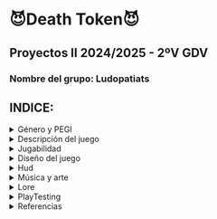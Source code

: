 # 😈Death Token😈
## Proyectos II 2024/2025 - 2ºV GDV
### Nombre del grupo: Ludopatiats

## INDICE:
<details>
<summary> Género y PEGI </summary>
	
## Género y PEGI
Se trata de un juego "theme park" o party games, donde puedes encontrar distintos minijuegos los cuales tienen en común un uso de una economía y sistema de camjeo para conseguir premios. El dinero se tiene que ganar apostando en los juegos y ganando.
Debido a las apuestas el PEGI del juego es **16**. Además, de que el publico objetivo de este juego son jóvenes y adultos.
</details>

<details>
<summary> Descripción del juego </summary>

## Descripción del juego
Death Token consiste en una colección de juegos de casino en los cual tendrás que probar suerte para conseguir el mayor número de fichas y así mejorar y acercarte al objetivo final. Cada juego tendrá su mecánica en la que tendrás que jugar con cartas, manejar apuestas y desarrollar apuestas ganadoras. Podrás hacer uso además de una ruleta de la suerte que te otorgue potenciadores y te ayude a obtener mejores beneficios. Uno de ellos será el **Modo Locura**, en el que cada juego se verá modificado con un giro inesperado. Si consigues ganar en este modo, otendrás un token especial llamado **alma roja**, que, consiguiendo suficientes, será el que te permita adquirir la victoria.
</details>

<details>
<summary> Jugabilidad </summary>

## Jugabilidad
### Victoria/Derrota
El objetivo del jugador es convertir su alma errante en la Muerte. Para ello, tendrá que conseguir suficientes fichas rojas (200) para comprar la **Guadaña de la Muerte** o conseguirla en la ruleta del Casino.

Por el contrario, si el jugador pierde todas sus fichas de juego entra en bancarrota y pierde el juego (te devuelve al menú inicial).

### Controles
Para poder moverse en los menús y el mapa se usarán las **flechas** o **WASD**, en teclado, el movimiento será cartesiano (x,y). Para seleccionar se usará la tecla **“E”**. Para las apuestas y demás botones en los juego se usará el click izquierdo del ratón.
### Cámara
En el **lobby**, la cámara mostrará un plano amplio **cenital** similar al de juegos como Pokémon o The Binding of Isaac para poder visualizar tanto al jugador como a la multitud de juegos que le rodean.

En los diferentes **juegos**, se mostrará un **plano frontal** de los mismos (Ver en las siguientes imágenes de referencia).
[Vista de las Slots](https://github.com/user-attachments/assets/8f7056ec-6b97-49d0-9db5-525e02cb1ad3)
[Vista de la ruleta](https://github.com/user-attachments/assets/f2737f54-3456-4d6c-8e47-5358e3c03781)

### Ciclo de juego y menús
El jugador iniciará el juego y se le presentará un **menú de inicio** donde aparecerá el título, una caja de texto para registrar tú usuario y unos botones para iniciar el juego y otro para salir, que brillarán amarillo cuando estén seleccionados. Al iniciar accederás al interior del casino.
Al entrar, el jugador con **sprite de fantasma** se encontrará en mitad de un **lobby con cuatro mesas de juegos** repartidas por el salón, junto con una **ruleta**.

Inicialmente el jugador iniciará con **2000 fichas** con las que apostar. El jugador se moverá por la zona y seleccionará el juego que quiere, acercándose a alguna de estas mesas, que se marcará con brillo amarillo indicando que puede seleccionarse.
Una vez finalizado el juego, el jugador puede salir del juego con **más monedas** si gana (multiplicando la apuesta por el **multiplicador obtenido**) o **perdiendo las monedas apostadas** si ha perdido. Cuando haya salido del juego podrá ir a la **ruleta**, moviéndose por el escenario y seleccionarla. En ella el jugador podrá **gastar fichas** a cambio de tiradas en las que podrá obtener **recompensas** que le ayuden a avanzar (o incluso lo perjudiquen).

En el momento en el que el jugador **consigue la “milestone”** ganará la partida, en el que se verá en una **pantalla de victoria** cómo se ha convertido en la nueva Muerte; **si pierde todas las monedas** la perderá y se verá una pantalla de **Game Over** con su alma errante vagando por el infierno. En cualquiera de las dos, podrá volver al inicio pulsando el botón de menú.

Si le das a la tecla **P** puedes acceder a un menú de pausa donde puedes volver al juego, volver al menú inicial o ir a ver el ranking de jugadores.
</details>

<details>
<summary> Diseño del juego </summary>

## Diseño del juego
<details>
  <summary> Sistema de fichas y ruleta </summary>
	
### Sistema de fichas y Ruleta
En cada juego podrás apostar una cantidad de **fichas básicas**, que se verán multiplicadas o restadas según el resultado de la partida. Cuando consigas **500** podrás realizar un **tiro en la Ruleta**, teniendo cuidado de no quedarte sin para seguir jugando. [Fichas](https://github.com/user-attachments/assets/6e74fa39-040a-4041-bf27-63ea778e95df)

Las **fichas y almas** son un token especial que funcionan como tickets de bolera; sirven para comprar la Guadaña a cambio de **200** almas. La forma de conseguir almas es jugando a los juegos en el modo Locura, explicado más adelante. [Almas rojas](https://github.com/user-attachments/assets/1eae08b4-7f11-42c6-9717-63d63d541c73)

La Ruleta contará con 2 modos, igual que el resto de juegos:
Modo normal:
  33% -> Ganar locura
  33% -> Ganar 4000 almas azules
  17% -> Nada
  17% -> Ganar 1 alma roja
Modo locura:
  2% -> Guadaña (Victoria instantánea)
  2% -> Muerte (Derrota instantánea)
  31% -> Nada
  31% -> Ganar 1 alma roja
  17% -> Ganar 20 almas rojas
  17% -> Perder almas rojas

</details>

<details>
<summary> Locura </summary>
	
### Locura
La locura es una mecánica que hará que se modifiquen los juegos, permitiendo un cambio drástico en la jugabilidad. Tras un spin de la ruleta existirá la posibilidad de conseguir locura. Una vez conseguida, se podrán invertir **10 jugadas** con locura en los juegos o en la ruleta.
Durante este estado, la apariencia y las mecánicas de los juegos se verán alteradas. Además por cada victoria el jugador recibirá una cantidad de almas rojas correspondiente al multiplicador obtenido además de fichas.

</details>

<details>
<summary> Juegos </summary>
	
### Juegos
#### Slots: 
Utiliza la mecánica de los slots tradicionales: inicias con una apuesta y si consigues que tres figuras se alineen horizontalmente recuperarás el dinero multiplicado por la combinación ganadora.

Estéticamente, será una estructura 3x3 de celdas cuadradas con diferentes dibujos (número 6, telaraña, calavera, ojo, gato negro, diablillo, murciélago). El jugador activará la máquina por medio de insertar la apuesta,luego pulsar el botón "GO" y las tres columnas empezarán a dar vueltas dan con una animación ‘cartoon’ donde las opciones rotan rápidamente. El jugador parará las columnas de izquierda a derecha con el botón correspondiente. Si se ha conseguido alguna alienación, se obtendrán las recompensas.
Valores a apostar:
- 10, 20, 50

Las recompensas de las combinaciones serán:
- 2 Telarañas: x1
- 3 Gato Negro: x2
- 3 Telarañas x3
- 3 Murciélagos: x10
- 3 Ojos: x30
- 3 Calavera: x90
- 3 Diablillos: x150
- Número 6: x3000

[Slot](https://github.com/user-attachments/assets/570579ca-8f5c-4d4a-a46f-b2c67f030dea)

#### Modo Locura:

Aparecerá una cuarta columna y cuarta fila (ahora un 4x4) y ahora el juego consistirá en hacer un 3 en raya en las nuevas celdas, donde el jugador se enfrentará contra la máquina de slots (IA). En un recuadro adicional situado a la izquierda de la máquina aparecerá el icono, de entre los ya mencionados (con frecuencia inversamente proporcional a su multiplicador), que se juega en cada momento, y el jugador de ese turno decidirá cómo colocarla. Para colocar las fichas el jugador solo deberá pulsar la celda vacía donde quiere poner el icono, que brillará de color blanco con el cursor encima (en caso de usar mando, brilla de blanco la celda en la que está posicionado, que mueve con el joystick, y coloca con el botón). La IA tendrá que evaluar qué casilla es la más óptima en función de si hay posibilidad de 3 en raya conectando con el símbolo que le haya tocado y de qué casillas estén libres.

Cada vez que el tablero, al principio vacío, llene sus 16 celdas, se ejecutará la animación de rodar de las columnas y se volverá a vaciar.

El juego acaba cuando alguno de los adversarios consigue alinear 3 símbolos iguales como en el 3 en raya, viéndose cómo las casillas alineadas brillan en amarillo (gana el jugador) o rojo (gana la IA). Si el jugador gana, se verá el multiplicador obtenido, igual que en el modo normal, y el número de almas rojas que haya conseguido, correspondiente al multiplicador de la combinación de 3 que haya logrado.
			
#### Bacará: 
Se reparten, una a una, cuatro cartas, dos para el jugador y dos para el banquero, sin embargo hay ocasiones en que se extrae una tercera. El juego comienza colocando una apuesta al jugador, al banquero o al empate. La mano que consiga o más se acerque al 9 gana. Cuando el jugador y el banquero totalizan el mismo puntaje, la mano es declarada en empate.
 
Las figuras, J, Q y K más los dieces, valen cero, los ases valen 1, las restantes cartas conservan su valor. En el bacará no es posible superar el nueve porque solo se contabiliza la última cifra. Ejemplo: El jugador recibe un 4 y un 8. El total es 12, como únicamente se toma la última cifra, la mano vale 2. Ninguna mano tendrá más de 3 cartas.

El reparto de la tercera carta se rige según la siguiente tabla:
![normas](https://github.com/user-attachments/assets/8646cc70-422b-4744-bf5f-2eda24cf1460)


Las diferentes apuestas:
- 20, 50 y 100

Las recompensas de las apuestas serán:
- Apuesta al jugador: x2
- Apuesta a la banca: x2
- Apuesta al empate: x8
		
#### Modo Locura:

De forma aleatoria podrás jugar a 3 juegos diferentes, siendo dos de éstos una modificación del Baccarat:

**1. BlackJack:** juego clásico del blackjack con una única apuesta a que ganas tú contra el banker. Consiste en ir pidiendo cartas hasta conseguir que su suma se acerque más a 21.
**2. BaccaratFlipper:** modificación del Baccarat en la que te saldrán otras 3 cartas aleatorias. Debes darle la vuelta a dos, la tercera permanecerá bocabajo. Una vez dadas la vuelta, deberás elegir si ponerlas en el montón del player o del banker teniendo en cuenta que siempre tendrás que dar una a cada uno, la tercera al que prefieras. El resto del juego es como el Baccarat.
**3.BaccaratBet:** modificación del Baccarat en la que en caso de que el jugador gane, tendrá que decidir si sigue apostando o termina la partida. Si sigue apostando, estará obligado a hacerlo con el dinero ganado en la anterior ronda, en caso de ganar la siguiente, sus ganancias no serán por dos sino por cuatro, y así sucesivamente. Pero si pierde, perderá todo lo ganado.

#### Canicas:
Se sacarán de un saco 3 bolas de colores. El objetivo del juego consiste en predecir de qué color van a salir las bolas de colores. Los colores son rojo, cian, verde y amarillo. Para decidir la apuesta, abajo de la pantalla habrá diferentes fichas con una cantidad de apuesta(10, 20, 50 etc). Una vez seleccionada se pondrá en las diferentes casillas que el jugador quiera depositar la apuesta, estas casillas serán 4 casillas con 1 bola de cada color, 10 casillas con combinaciones de 2 colores y 20 casillas de combinaciones de 3 colores. Cuando ya se acabe la apuesta, se verán como salen 3 bolas de colores, revelando que combinación de colores es la ganadora. Si el jugador ha ganado, recibirá un mensaje de cuántas fichas ha obtenido.
		
Las diferentes apuestas y recompensas serán:	
- Apuesta 1 color: x2
- Apuesta 2 colores: x5
- Apuesta 3 colores: x20

#### Modo Locura:

Antes de que se muestran las bolas habrá un juego del trilero. En este se meterá una bola de un color aleatorio en un cubilete, al lado de este cubilete habrá otros dos. Se moverán los cubiletes entre sí para que el jugador no sepa dónde se sitúa la bola. Una vez terminado de mover los cubiletes el jugador deberá elegir dónde cree que está la bola, si acierta, ese color será descartado de la apuesta. 

[Boceto de las apuesta y tablero](https://github.com/user-attachments/assets/b66c7004-7c0c-4365-bff1-7614b5f253b2)

#### Peleas Reanimadas:
Las peleas reanimadas inician mostrando los perfiles de los peleadores. Estos perfiles se compondrán de nombre, apariencia (sprite) y cuota. En ese momento el jugador debe elegir su apuesta inicial. (Mirar Peleas Reanimadas 1 (Intro)).

La pelea se divide en turnos donde como en todos los combates por peleas se pega uno y luego el otro (Empieza siempre el que tenga mayor cuota). El giro es que una vez inicie la pelea el jugador NO tendrá control de los personajes peleando. Cada turno el jugador debe de elegir si aumenta la apuesta hacia alguno de los personajes o la reduce. En cada turno solo se puede hacer una de estas dos. Al reducir la apuesta es importante que sólo puedes retirar la mitad de las fichas apostadas a un personaje siempre que quede al menos la misma cantidad de fichas jugadas inicialmente.

Durante el turno de los personajes que pelean pueden ocurrir varios eventos que cambien el curso del combate.
- Golpes críticos hacen más daño
- El ataque falla al tratar de golpear
- Se pegan a sí mismos sin querer
- Se preparan para recibir un ataque y reducen el daño durante unos turnos.

Al terminar la pelea se resuelve los cálculos de las fichas:
- Se le quitan al jugador las invertidas en el perdedor
- Se multiplican las fichas las invertidas en el personaje ganador por la cuota y se le dan al jugador.

#### Modo Locura:

- La pelea es entre 4 personajes en vez de 2. Esto hace que los personajes eligen a quien atacan de forma aleatoria haciendo más difícil predecir qué va a pasar. De vez en cuando aparecerán espontáneos que intentarán interrumpir la pantalla y golpear a los luchadores. También intentarán modificar la apuesta. Para ello, el jugador deberá disparar (hacer click) en los fantasmas que supongan una amenaza para deshacerse de ellos y que el combate siga su curso natural. El movimiento de dichos espontáneos será independiente del transcurso de los turnos de los luchadores.
		
Ideas Extras (Si el tiempo lo permite):

- Los Personajes que pelean tienen un valor de ánimo que afecta a cómo se comportan. Este ánimo se refleja en pistas por un locutor que avisa de cómo se van a comportar los peleadores en cada turno. Este ánimo se establece a un valor aleatorio que sería reflejado en los perfiles de los luchadores con alguna palabra clave. Ej: Enfocado, descargando, derrotista, relajado, ...
- El ánimo sería un valor que se va modificando según un aumento o disminuya las apuestas o ocurran diferentes cosas en el combate. El locutor anunciará los cambios en las apuestas y de forma sutil los valores de ánimo de cada uno de los personajes.
Cuanto mayor sea el ánimo de un personaje, mayor será la probabilidad de que ocurran eventos positivos como críticos o que se preparen para recibir golpes. Por otro lado, si se reducen muchos las apuestas o el oponente recibe situaciones negativas, como que recibe un crítico o falla un golpe se reduce su ánimo. Aumentará la probabilidad de que falle, de que se distraiga o incluso en algunos casos llegar a que se puedan llegar a rendir sin acabar el combate.
- Que el valor de ánimo o la probabilidad de victoria cambie según quien se enfrente. Como puede ser de que vayan muy motivados contra ciertos rivales porque tienen alguna historia detrás, como podría ser un madrid vs barça. Esta historia corta de unas pocas líneas podría dar pistas de quién es más dado a ganar el enfrentamiento. 
- Ej: Goku en su larga carrera contra Naruto suele conectar golpes devastadores con una precisión impecable. Mientras que el pelo piña trata de seguirle el ritmo. ¿Acaso será otro día donde veremos como goku cena pizza con piña? 

[Peleas Reanimadas 1 (Intro)](https://github.com/user-attachments/assets/edbf9d59-1986-45bc-9c6d-49bba4cda15a)

[Escenario pelea normal](https://github.com/user-attachments/assets/07b4ac54-db16-46a8-8ff8-df9ce52206a1)

[Escenario pelea con Locura](https://github.com/user-attachments/assets/c29c9406-dbce-41fe-9a62-6b0f276d9147)
</details>
<details>
	<summary> Sistema de inicio de sesión y tabla de clasificación </summary>
	
### Sistema de inicio de sesión y tabla de clasificación:
Al iniciar el juego en el menú principal, el jugador deberá poner un usuario en un recuadro, este se almacenará en una base de datos junto con el nº de fichas, almas y si tiene locura( en caso de tener la tiradas que tenga). Si el usuario ya está registrado, entrará en el juego con todos su nº de objetos que ya tenía en la sesión de antes. 
En el menú de pausa habrá un botón de Clasificación donde se mostrará, las almas y las fichas que tenga cada jugador registrado en la base de datos ordenado por mayor puntaje.
</details>
</details>

<details>
<summary> Hud </summary>
	
## Hud:
Todos los **botones** del juego funcionarán de la misma manera:
al pasar el cursor por encima cambiarán a un color determinado más brillante y al hacer click en ellos, se encogerán de tamaño para luego dar paso a su acción determinada.

En todas las pantallas del juego aparecerá siempre un **indicador** en la esquina superior derecha con la cantidad de **fichas** que tenga el jugador, y debajo, de la misma manera, aparecerá un **contador de almas**. La **barra de Locura**, de color amarillo, estará debajo de los contadores de ficha, y cuando se active el modo locura se llenará.

Las imágenes a continuación se corresponden con una idea de cómo se va a visualizar la interfaz y el juego.

Imagen 1) 
- La imagen superior se corresponde al lobby o zona de movimiento entre los distintos juegos. Ahí estarán los cuatro juegos y la ruleta de premios. También se pueden visualizar los distintos elementos de la interfaz.
- La imagen inferior se corresponde a una idea temprana de cómo se quiere el menú de inicio,con tres botones: uno de iniciar,otro de salir y otros de ajustes.
  [Imagen HUD 1](https://github.com/user-attachments/assets/7eebd677-ebf6-4f3c-aff2-0375c2d9fdda)
  
Imagen 2)
- La imagen corresponde a un mock-up de la interfaz en varios juegos (Slots en la superior y Bacará en la inferior).
  [Imagen HUD 2](https://github.com/user-attachments/assets/d1f3ee19-456c-4e36-b3da-7dfdc0c19c26)
  
Imagen 3)
- La imagen corresponde a la ruleta de premios, solo se podrá pulsar canjeando el número de fichas correspondiente y una vez finalizado recibirá el premio correspondiente.
  [Imagen HUD 3](https://github.com/user-attachments/assets/44b541ab-1cc4-4e90-b28d-c6caecce4057)

</details>


<details>
<summary> Música y arte </summary>
		
## Música y arte:
El juego presentará una estética inspirada en el **arte**, la **música** y las **animaciones** clásicas de Disney y producciones similares de los **años 20 y 30**, tomando inspiración de juegos como Cuphead.

El juego contará con la siguiente paleta de color:
![image9](https://github.com/user-attachments/assets/b32ee196-b15d-44e7-a843-6115c19349ce)

Diseño del jugador:
![IMG_0087](https://github.com/user-attachments/assets/13542bf3-9f31-4024-a636-2b18481ca5cc)

Contará con **sonidos** característicos de los **casinos** (giro de ruletas, el tintineo de monedas, eco de las máquinas tragamonedas…) todo con un **filtro antiguo** para acentuar la ambientación. La música ambiente será **alegre** reflejando la atmósfera del casino, pero se volverá **oscura y disonante** cuando se alcance el **modo Locura**.

</details>

<details>
<summary> Lore </summary>

## Lore
Estás muerto. Ya no hay más vida para ti y ahora eres un alma errante que vaga por el infierno. Pero algo llama tu atención en el Infierno en el que te encuentras, en un gran edificio lleno de luces y colores llamádo el Casino de la Muerte.

Consiguiendo las suficientes fichas podrás hacerte con una Guadaña y convertirte en la nueva Parca. Así que decidirás explorar los juegos de cartas y fichas que se te ofrecen para lograr tu objetivo.

</details>

<details>
<summary> PlayTesting </summary>
	
## PlayTesting
<details>
	<summary> Objetivos del PlayTesting </summary>
	
### Objetivos del PlayTesting
**1.Comprensión de las mecánicas y controles principales del juego.**
¿El jugador comprende la economía del juego y como usar la “currency”?
¿El jugador sabe cuando puede iniciar una partida a cada uno de los juegos?
¿El jugador comprende que puede volver a jugar sin necesidad de salir del juego y como puedo hacerlo?
¿El jugador sabe cómo moverse y cómo acceder a los distintos juegos?
¿El jugador entiende las distintas mecánicas de cada juego y sabe cómo ganar?

**2.Comprobación de éxito y fracaso en cada uno de los juegos.**
¿El jugador gana mucho o poco?
¿El jugador sabe como ganar o establece algún tipo de estrategia?
</details>

<details>
	<summary> Duración de la prueba y desarrollo </summary>
	
### Duración de la prueba y desarrollo
La prueba consta de un tester y un mínimo de un evaluador por jugador/a. La duración será de unos 15-20 minutos: la explicación del evaluador serán 3-5 minutos; la partida donde el jugador deberá probar los distintos aspectos del juego en 10-15 minutos y el evaluador deberá preguntar en el tiempo restante. Al iniciar la partida se les dará una explicación/instrucciones de las acciones que deberán hacer, mientras tanto el evaluador deberá permanecer en silencio y no deberá interactuar en ningún momento con el/la jugador/a, de esta manera mantendremos la connotación de la prueba. Simultáneamente,durante la prueba el evaluador deberá tomar notas acerca de los aspectos a evaluar. Una vez terminado el tiempo, se pasará a un momento donde el tester dará sus opiniones y pensamientos acerca de su partida, o algún comentario que desee hacer. Posteriormente, el evaluador/desarrollador hará una serie de preguntas para conocer otro tipo de aspectos a evaluar.
</details>
<details>
	<summary> Comportamiento del tester </summary>

### Comportamiento del tester
Se colocará en el sitio donde se haga la prueba en frente de algún ordenador. Escuchará la explicación de los evaluadores y a continuación jugará la partida de manera natural. No habrá límite de intentos pues la evaluación se hará en función del tiempo, así la partida será más relajada para el tester y se podrá recoger más información. Una vez terminado los 10-15 minutos el tester dará su opinión y valoración de su experiencia de juego. Posteriormente, deberá responder con sinceridad cada pregunta que les diga el evaluador.
</details>

<details>
	<summary> Comportamiento del evaluador </summary>

### Comportamiento del evaluador
Una vez colocado el tester procederá a explicar en qué consistirá la prueba.
**Explicación:**
“(Saludo cordial hacia el tester), el juego que vas a probar es un “theme park”, donde tienes distintos juegos donde ganas recompensas y tienes que llegar a un número concreto de recompensas para ganar. Este juego trata de un casino en el infierno, donde nuestro protagonista debido a su vida ludópata y muerte repentina en un casino, acabó en ese lugar. El diablo le ofrece un trato, el cual si consigue recoger las suficientes almas se podrá volver la parca, en caso contrario se quedará en el infierno sufriendo. El objetivo del juego es ganar dinero para ganar almas y comprar la guadaña. 
Tu objetivo será jugar los distintos juegos del casino y ganar lo suficiente para ganar. Juega con normalidad y no temas a decir cosas en alto, nos ayuda a recoger más datos. Por desgracia no podremos resolver ninguna pregunta que nos hagáis durante la partida. Podeís empezar la partida”.
Una vez finalizada la explicación el evaluador deberá permanecer en silencio y apuntar los distintos aspectos en el gameplay del tester en algún lugar para posteriormente hacer un informe recogiendo los datos totales. Tras la partida escuchará al tester y  le hará unas preguntas más  concretas.

</details>
<details>
	<summary> Aspectos a observar/evaluar </summary>

 ###  Aspectos a observar/evaluar
El jugador sabe que debe introducir un nombre para poder iniciar la partida.
El jugador se mueve por el mapa y accede a los juegos usando las teclas correspondientes.
El jugador coloca las “chips”, intuye su funcionamiento (pueden ser arrastradas y colocadas para hacer la apuesta).
El jugador comprende que no puede iniciar una partida a menos que  haya alguna apuesta y sabe dónde debe darle para iniciar la partida.
El jugador comprende cuánto ganó tras la apuesta y cuánto le queda.
El jugador comprende que ha entrado en modo locura y que han cambiado los juegos.

**Slots:**
El jugador ve que la manera de apostar es distinta y debe darle a los multiplicadores antes de iniciar la partida.
El jugador ve que tiene que pulsar los botones en la zona inferior de cada “carrete” para hacerlo parar.
El jugador entiende si ha ganado o perdido una vez se hayan pulsado los tres botones.
El jugador entiende que en el modo locura debe pulsar las casillas para poner una ficha

**Canicas:**
El jugador comprende que debe arrastrar las “chips” para poder iniciar una apuesta y puede apostar en distintos huecos, pudiendo hacer apuesta múltiple.
El jugador comprende las distintas apuestas que se pueden hacer.
El jugador comprende que tras darle sabe si ha ganado o perdido, pudiendo apreciar que canicas han salido.
El jugador entiende que, en locura, debe seleccionar un vaso y se quita este de todas las canicas.

**Baccarat:**
El jugador comprende dónde debe colocar las “chips” para iniciar el juego y las distintas apuestas que hay.
El jugador entiende que tiene cartas y que tipo de cartas tiene, y está jugando contra una IA, para poder llegar a 9.
El jugador comprende como puede llegar a 9.21,etc.
El jugador entiende cuando ha ganado,empatado o perdido la apuesta.
El jugadro entiende que en locura hay tres juegos de cartas,y que se debe hacer en cada uno.

**Peleas reanimadas:**
El jugador entiende donde debe de hacer la apuesta
El jugador comprende lo que está sucediendo durante la apuesta.
El jugador comprende que ha ganado o perdido.
El jugador entiende que debe escribir para realizar una estimación del premio.

**Ruleta**
El jugador entiende el precio de la ruleta.
El jugador entiende los distintos premispo que hay.
El jugador comprende que debe conseguir unja cantidad de almas rojas para ganar.

</details>
<details>
	<summary> Material empleado </summary>

 ### Material empleado
Ordenador.
Algo para apuntar (cuaderno y boli/ portátil/etc.).
Las cuestiones a evaluar.
</details>
<details>
	<summary> Preguntas para el tester </summary>

 ### Preguntas para el tester
**¿Te ha resultado muy complicado entender las mecánicas de los juegos?
¿Sientes que has ganado más o perdido más?
¿Qué aspectos te ha costado entender?¿Qué aspectos has entendido mejor?¿Que te podría ayudar a entenderlo mejor?
¿Visualmente te parecía agradable?¿Los colores no eran muy fuertes,combinaban bien entre sí,etc?¿Qué crees que se podría añadir para que fuese más atractivo a la vista?
¿Qué juego ha resultado más complicado para ganar?¿Y el más fácil?**
</details>

<details>
	<summary> Resultados del PlayTest </summary>

## Resultados PlayTest
## _Total de testers:_ **15**
## **Conclusiones**
Menú inicial: es necesario poner de manera más visual que se encontraba en un menú de inicio e incluso hacer más estético la zona donde deben registrarse los jugadores.Lo entendieron 4/15 testers.
Pantalla de inicio: prácticamnete todos no comprendieron el movimiento y teclas que debían usar para navegar en el mapa y para acceder a los juegos,sai no se explicaba inicialmente no podrían haber probado el resto del juego. Lo entendieron 0/15 testers.
Apuestas (fichas): comprendieron que tenian fichas y que se podían arratrar o pulsar en la zona de apuesta para aplicar,admás,de que si no tienes suficiente dienro no puedes hacer esa apuesta. Lo entendieron 13/15 testers.
Apuestas (iniciar el juego): la mitad de los testers no comprendieron que no podían iniciar la partida a menso de que hubiese algun tipo de apuesta. Lo entendieron 7/15 testers.
Recompensa o perdida de fichas: una gran parte de los testers no sabían cuanto habían ganado, incluso comentando varios de ellos de que algún feedback visual *ayudaría*. Lo entendieron 3/15 testers.
Slots: la mayoría entendió que debían cuadrar en una misma linea tres simbolos iguales y qeu ganarían más en funcion del simbolo,no obstante,les costó ganar partidas. Lo entendieron 12/15 testers.
Slots(Locura): inicialmente les costó entender que debían pulsar en las casillas y que no tenían unas fichas propias,si no, que las compartían la IA y el tester. Lo entendieron 8/15 testers.
Canicas: una mayoría no entendió que podía apostar en distintas apuetas y que representaba cada una,los testers idearon planes para ganar más. Lo entendieron 5/15 testers.
Canicas(Locura): casi nadie comprendió que al elegir una canica en los vasos, esta se quitaba de la pool de canicas. Lo entendieron 2/15 testers.
Baccarat: todos entendieron que podían ganar,perder o empatar,sin embargo, muchos no lograron entender la combinación de cartas para formar 9. Lo entendieron 9/15 testers.
Baccarat(Locura): casi todos comprendieron que mecánicamente este juego funcionaba casi igual y que había un total de 3 variantes. Lo entendieron 10/15 testers.
Peleas: muchos entendieron que cada vez que entraban aparecía un luchar distinto y con distintas caracterísitcas al que debían apostar,los testers vieron este juego como una manera de ganar más fácil. Lo entendieron 13/15 testers.
Peleas(Locura): muchos testers no comprendieron que debían escribir algo para avanzar en el juego, incluso les costó seguir adivinar el precio. Lo entendieron 4/15 testers.
Ruleta: los jugadores comprendieron que cada color les dba un premio y cuanto costaba la ruleta, y que con esta se obtenía el modo locura. Lo entendieron 15/15 testers.

## **Respuestas**
¿Te ha resultado muy complicado entender las mecánicas de los juegos? La mayoría de respuestas decian que les costaba entender como funcionaba cada juego y que debían hacer en cada momento,además de que les faltaba algo que les ayudase a entenderlo.
¿Sientes que has ganado más o perdido más? La mayoría contestó que perdían en algunos juegos,pero que podñian recuperar ese dienro en otro juego.
¿Qué aspectos te ha costado entender?¿Qué aspectos has entendido mejor?¿Que te podría ayudar a entenderlo mejor? Lo que más les costóa fue el movimiento,la economía y conocimiento de victoria/derrrota. Lo que mejor entenideron fueron: slots,canicas y apostar. Y muchos pidieron tutoriales específicos.
¿Visualmente te parecía agradable?¿Los colores no eran muy fuertes,combinaban bien entre sí,etc?¿Qué crees que se podría añadir para que fuese más atractivo a la vista? A todos les agradío el estilo visual,pero necesitaban un feedback sonoro,lo cual muchos recalcaron.
¿Qué juego ha resultado más complicado para ganar?¿Y el más fácil? La mayoría coincidía que el más difícil era baccarat y el más fácil canicas.

## **Conclusión final**
Por medio de este playtesting sacamos una clara necesidad de tutoriales o explciaciones de todos los aspectos necesarios del juegos,posiblemete uno general para explicar mecáncias comunes a todos los juegos y tutroiales de cada juego inidvidual. además de que se necesita mucho feedback, visual y sonoro para: que se sepa mejor lo que está ocurriendo antes,durante y despues del juego. Tambien, hemos analizado en ajustar algunos valores aleatorios para que sea más frecuente ganar y que el jugador pueda diseñar una "estrategia" para poder alcanzar el objetivo del juego,estos valores pqeu hablamso son: velocidades(slots,baccarat),probabilidades de aparición(todos los juegos) o balanceado de ia (baccarat,peleas,slots). Y por ultimo, retocar un poco las ficsicas para que no se sintiesen ortopédicas.

</details>
</details>

<details>
<summary> Referencias </summary>
			
## Referencias:
Nuestra principal referencia ha sido la estética y la dinámica general de un casino clásico, buscando capturar su atmósfera.

Algunos juegos que han servido de inspiración en términos de mecánicas y estilo son:

- Cuphead, con su estética de dibujos animados de los años 30 y su exigente jugabilidad.

[Cuphead](https://github.com/user-attachments/assets/8b25dd1d-acf8-485f-9a34-c2b0eb177597)

- Balatro, que incorpora una ingeniosa combinación de estrategia y azar.

[Balatro](https://github.com/user-attachments/assets/c24e4e4c-d4ce-42f3-9485-36355d902337)

- Los minijuegos de Super Mario 64 DS, que aportan un enfoque dinámico y entretenido.

[Super Mario 64 DS](https://github.com/user-attachments/assets/d2a8af99-9e95-4be9-bb39-d680dc4a0c5d)

Además, para el diseño de personajes, nos hemos inspirado en el estilo y la ambientación de Soul Eater.

[Soul Eater](https://github.com/user-attachments/assets/f6d6a28e-9e56-467c-9c1c-8da3c2ec6864)

</details>
